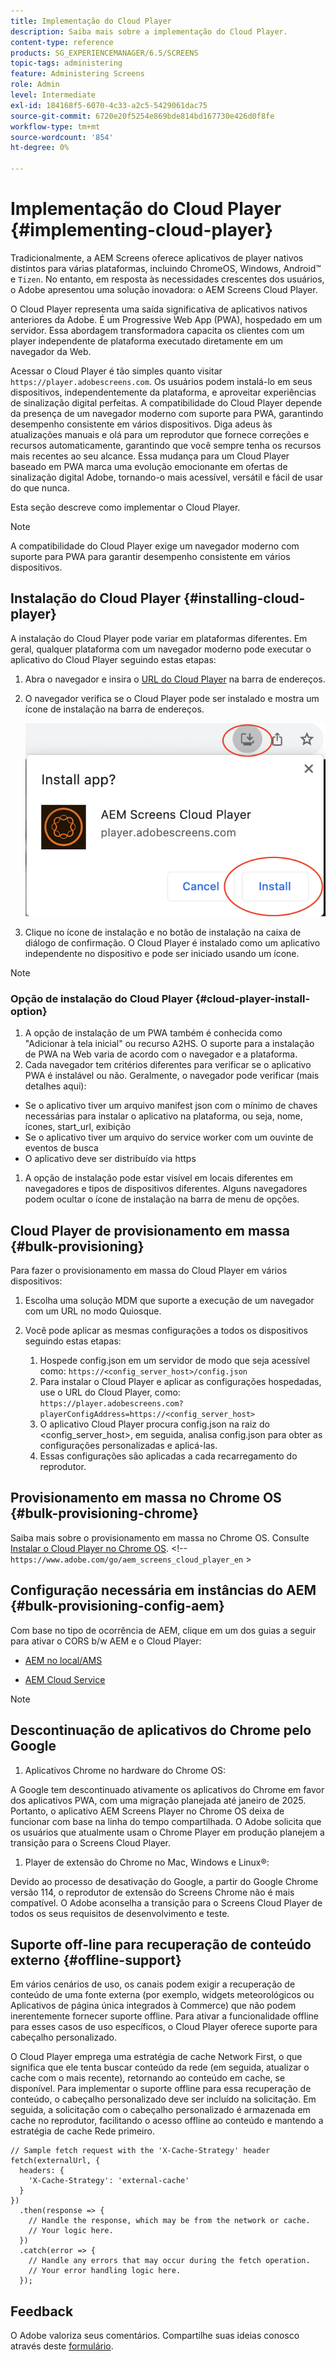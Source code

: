 ```yaml
---
title: Implementação do Cloud Player
description: Saiba mais sobre a implementação do Cloud Player.
content-type: reference
products: SG_EXPERIENCEMANAGER/6.5/SCREENS
topic-tags: administering
feature: Administering Screens
role: Admin
level: Intermediate
exl-id: 184168f5-6070-4c33-a2c5-5429061dac75
source-git-commit: 6720e20f5254e869bde814bd167730e426d0f8fe
workflow-type: tm+mt
source-wordcount: '854'
ht-degree: 0%

---
```


# Implementação do Cloud Player {#implementing-cloud-player}

Tradicionalmente, a AEM Screens oferece aplicativos de player nativos distintos para várias plataformas, incluindo ChromeOS, Windows, Android™ e `Tizen`. No entanto, em resposta às necessidades crescentes dos usuários, o Adobe apresentou uma solução inovadora: o AEM Screens Cloud Player.

O Cloud Player representa uma saída significativa de aplicativos nativos anteriores da Adobe. É um Progressive Web App (PWA), hospedado em um servidor. Essa abordagem transformadora capacita os clientes com um player independente de plataforma executado diretamente em um navegador da Web.

Acessar o Cloud Player é tão simples quanto visitar `https://player.adobescreens.com`. Os usuários podem instalá-lo em seus dispositivos, independentemente da plataforma, e aproveitar experiências de sinalização digital perfeitas. A compatibilidade do Cloud Player depende da presença de um navegador moderno com suporte para PWA, garantindo desempenho consistente em vários dispositivos. Diga adeus às atualizações manuais e olá para um reprodutor que fornece correções e recursos automaticamente, garantindo que você sempre tenha os recursos mais recentes ao seu alcance. Essa mudança para um Cloud Player baseado em PWA marca uma evolução emocionante em ofertas de sinalização digital Adobe, tornando-o mais acessível, versátil e fácil de usar do que nunca.

Esta seção descreve como implementar o Cloud Player.

>[!NOTE]
>
>A compatibilidade do Cloud Player exige um navegador moderno com suporte para PWA para garantir desempenho consistente em vários dispositivos.

## Instalação do Cloud Player {#installing-cloud-player}

A instalação do Cloud Player pode variar em plataformas diferentes. Em geral, qualquer plataforma com um navegador moderno pode executar o aplicativo do Cloud Player seguindo estas etapas:

1. Abra o navegador e insira o [URL do Cloud Player](https://player.adobescreens.com/content/dam/universal-player/firmware.html) na barra de endereços.
1. O navegador verifica se o Cloud Player pode ser instalado e mostra um ícone de instalação na barra de endereços.

   ![imagem](/help/user-guide/assets/cloud-player-install.png)

1. Clique no ícone de instalação e no botão de instalação na caixa de diálogo de confirmação. O Cloud Player é instalado como um aplicativo independente no dispositivo e pode ser iniciado usando um ícone.

>[!NOTE]
>
>### Opção de instalação do Cloud Player {#cloud-player-install-option}
>
1. A opção de instalação de um PWA também é conhecida como &quot;Adicionar à tela inicial&quot; ou recurso A2HS. O suporte para a instalação de PWA na Web varia de acordo com o navegador e a plataforma.
1. Cada navegador tem critérios diferentes para verificar se o aplicativo PWA é instalável ou não. Geralmente, o navegador pode verificar (mais detalhes aqui):
>
* Se o aplicativo tiver um arquivo manifest json com o mínimo de chaves necessárias para instalar o aplicativo na plataforma, ou seja, nome, ícones, start_url, exibição
* Se o aplicativo tiver um arquivo do service worker com um ouvinte de eventos de busca
* O aplicativo deve ser distribuído via https
>
1. A opção de instalação pode estar visível em locais diferentes em navegadores e tipos de dispositivos diferentes. Alguns navegadores podem ocultar o ícone de instalação na barra de menu de opções.

## Cloud Player de provisionamento em massa {#bulk-provisioning}

Para fazer o provisionamento em massa do Cloud Player em vários dispositivos:

1. Escolha uma solução MDM que suporte a execução de um navegador com um URL no modo Quiosque.
1. Você pode aplicar as mesmas configurações a todos os dispositivos seguindo estas etapas:

   1. Hospede config.json em um servidor de modo que seja acessível como: `https://<config_server_host>/config.json`
   1. Para instalar o Cloud Player e aplicar as configurações hospedadas, use o URL do Cloud Player, como: `https://player.adobescreens.com?playerConfigAddress=https://<config_server_host>`
   1. O aplicativo Cloud Player procura config.json na raiz do &lt;config_server_host>, em seguida, analisa config.json para obter as configurações personalizadas e aplicá-las.
   1. Essas configurações são aplicadas a cada recarregamento do reprodutor.

## Provisionamento em massa no Chrome OS {#bulk-provisioning-chrome}

Saiba mais sobre o provisionamento em massa no Chrome OS. Consulte [Instalar o Cloud Player no Chrome OS](https://main--screens-franklin-documentation--hlxscreens.hlx.live/updates/cloud-player/guides/chromeos-install-cloud-player). &lt;!-- `https://www.adobe.com/go/aem_screens_cloud_player_en` >

## Configuração necessária em instâncias do AEM {#bulk-provisioning-config-aem}

Com base no tipo de ocorrência de AEM, clique em um dos guias a seguir para ativar o CORS b/w AEM e o Cloud Player:

* [AEM no local/AMS](https://main--screens-franklin-documentation--hlxscreens.hlx.live/updates/cloud-player/guides/cors-settings-aem-onpremandams) <!-- `https://www.adobe.com/go/aem_screens_cors_ams_en` -->

* [AEM Cloud Service](https://main--screens-franklin-documentation--hlxscreens.hlx.live/updates/cloud-player/guides/cors-settings-aem-cs) <!-- `https://www.adobe.com/go/aem_screens_cors_aemaacs_en` -->


>[!NOTE]
>
## Descontinuação de aplicativos do Chrome pelo Google
>
1. Aplicativos Chrome no hardware do Chrome OS:
>
A Google tem descontinuado ativamente os aplicativos do Chrome em favor dos aplicativos PWA, com uma migração planejada até janeiro de 2025. Portanto, o aplicativo AEM Screens Player no Chrome OS deixa de funcionar com base na linha do tempo compartilhada. O Adobe solicita que os usuários que atualmente usam o Chrome Player em produção planejem a transição para o Screens Cloud Player.
>
1. Player de extensão do Chrome no Mac, Windows e Linux®:
>
Devido ao processo de desativação do Google, a partir do Google Chrome versão 114, o reprodutor de extensão do Screens Chrome não é mais compatível. O Adobe aconselha a transição para o Screens Cloud Player de todos os seus requisitos de desenvolvimento e teste.

## Suporte off-line para recuperação de conteúdo externo {#offline-support}

Em vários cenários de uso, os canais podem exigir a recuperação de conteúdo de uma fonte externa (por exemplo, widgets meteorológicos ou Aplicativos de página única integrados à Commerce) que não podem inerentemente fornecer suporte offline. Para ativar a funcionalidade offline para esses casos de uso específicos, o Cloud Player oferece suporte para cabeçalho personalizado.

O Cloud Player emprega uma estratégia de cache Network First, o que significa que ele tenta buscar conteúdo da rede (em seguida, atualizar o cache com o mais recente), retornando ao conteúdo em cache, se disponível. Para implementar o suporte offline para essa recuperação de conteúdo, o cabeçalho personalizado deve ser incluído na solicitação. Em seguida, a solicitação com o cabeçalho personalizado é armazenada em cache no reprodutor, facilitando o acesso offline ao conteúdo e mantendo a estratégia de cache Rede primeiro.

```
// Sample fetch request with the 'X-Cache-Strategy' header
fetch(externalUrl, {
  headers: {
    'X-Cache-Strategy': 'external-cache'
  }
})
  .then(response => {
    // Handle the response, which may be from the network or cache.
    // Your logic here.
  })
  .catch(error => {
    // Handle any errors that may occur during the fetch operation.
    // Your error handling logic here.
  }); 
```

## Feedback

O Adobe valoriza seus comentários. Compartilhe suas ideias conosco através deste [formulário](https://forms.office.com/pages/responsepage.aspx?id=Wht7-jR7h0OUrtLBeN7O4TFE0b_GjstOj6I1uGs9vLpURVdWWklQQTZZRTFVNEhRVlBWWldMWlJXOC4u).
